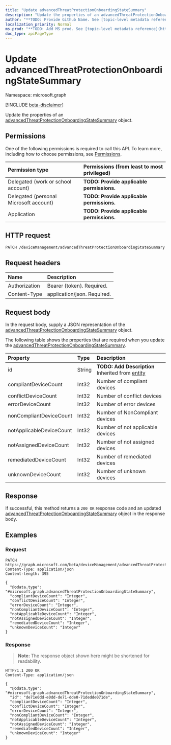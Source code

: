 ```yaml
---
title: "Update advancedThreatProtectionOnboardingStateSummary"
description: "Update the properties of an advancedThreatProtectionOnboardingStateSummary object."
author: "**TODO: Provide Github Name. See [topic-level metadata reference](https://msgo.azurewebsites.net/add/document/guidelines/metadata.html#topic-level-metadata)**"
localization_priority: Normal
ms.prod: "**TODO: Add MS prod. See [topic-level metadata reference](https://msgo.azurewebsites.net/add/document/guidelines/metadata.html#topic-level-metadata)**"
doc_type: apiPageType
---
```


# Update advancedThreatProtectionOnboardingStateSummary
Namespace: microsoft.graph

[!INCLUDE [beta-disclaimer](../../includes/beta-disclaimer.md)]

Update the properties of an [advancedThreatProtectionOnboardingStateSummary](../resources/advancedthreatprotectiononboardingstatesummary.md) object.

## Permissions
One of the following permissions is required to call this API. To learn more, including how to choose permissions, see [Permissions](/graph/permissions-reference).

|Permission type|Permissions (from least to most privileged)|
|:---|:---|
|Delegated (work or school account)|**TODO: Provide applicable permissions.**|
|Delegated (personal Microsoft account)|**TODO: Provide applicable permissions.**|
|Application|**TODO: Provide applicable permissions.**|

## HTTP request

<!-- {
  "blockType": "ignored"
}
-->
``` http
PATCH /deviceManagement/advancedThreatProtectionOnboardingStateSummary
```

## Request headers
|Name|Description|
|:---|:---|
|Authorization|Bearer {token}. Required.|
|Content-Type|application/json. Required.|

## Request body
In the request body, supply a JSON representation of the [advancedThreatProtectionOnboardingStateSummary](../resources/advancedthreatprotectiononboardingstatesummary.md) object.

The following table shows the properties that are required when you update the [advancedThreatProtectionOnboardingStateSummary](../resources/advancedthreatprotectiononboardingstatesummary.md).

|Property|Type|Description|
|:---|:---|:---|
|id|String|**TODO: Add Description** Inherited from [entity](../resources/entity.md)|
|compliantDeviceCount|Int32|Number of compliant devices|
|conflictDeviceCount|Int32|Number of conflict devices|
|errorDeviceCount|Int32|Number of error devices|
|nonCompliantDeviceCount|Int32|Number of NonCompliant devices|
|notApplicableDeviceCount|Int32|Number of not applicable devices|
|notAssignedDeviceCount|Int32|Number of not assigned devices|
|remediatedDeviceCount|Int32|Number of remediated devices|
|unknownDeviceCount|Int32|Number of unknown devices|



## Response

If successful, this method returns a `200 OK` response code and an updated [advancedThreatProtectionOnboardingStateSummary](../resources/advancedthreatprotectiononboardingstatesummary.md) object in the response body.

## Examples

### Request
<!-- {
  "blockType": "request",
  "name": "update_advancedthreatprotectiononboardingstatesummary"
}
-->
``` http
PATCH https://graph.microsoft.com/beta/deviceManagement/advancedThreatProtectionOnboardingStateSummary
Content-Type: application/json
Content-length: 395

{
  "@odata.type": "#microsoft.graph.advancedThreatProtectionOnboardingStateSummary",
  "compliantDeviceCount": "Integer",
  "conflictDeviceCount": "Integer",
  "errorDeviceCount": "Integer",
  "nonCompliantDeviceCount": "Integer",
  "notApplicableDeviceCount": "Integer",
  "notAssignedDeviceCount": "Integer",
  "remediatedDeviceCount": "Integer",
  "unknownDeviceCount": "Integer"
}
```


### Response
>**Note:** The response object shown here might be shortened for readability.
<!-- {
  "blockType": "response",
  "truncated": true
}
-->
``` http
HTTP/1.1 200 OK
Content-Type: application/json

{
  "@odata.type": "#microsoft.graph.advancedThreatProtectionOnboardingStateSummary",
  "id": "de71e0dd-e0dd-de71-dde0-71dedde071de",
  "compliantDeviceCount": "Integer",
  "conflictDeviceCount": "Integer",
  "errorDeviceCount": "Integer",
  "nonCompliantDeviceCount": "Integer",
  "notApplicableDeviceCount": "Integer",
  "notAssignedDeviceCount": "Integer",
  "remediatedDeviceCount": "Integer",
  "unknownDeviceCount": "Integer"
}
```

